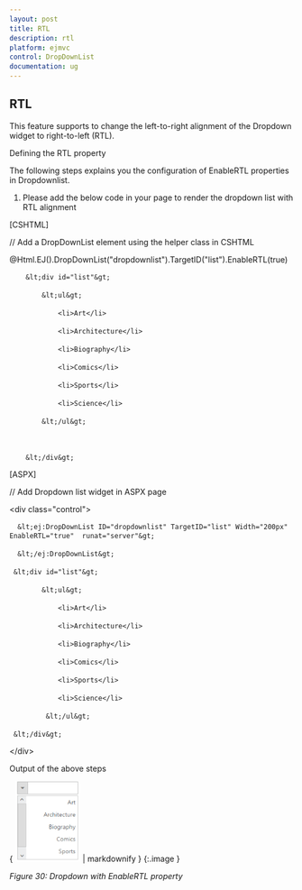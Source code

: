 ```yaml
---
layout: post
title: RTL
description: rtl
platform: ejmvc
control: DropDownList
documentation: ug
---
```


## RTL

This feature supports to change the left-to-right alignment of the Dropdown widget to right-to-left (RTL). 

Defining the RTL property

The following steps explains you the configuration of EnableRTL properties in Dropdownlist.

1. Please add the below code in your page to render the dropdown list with RTL alignment



[CSHTML]

// Add a DropDownList element using the helper class in CSHTML



@Html.EJ().DropDownList("dropdownlist").TargetID("list").EnableRTL(true) 

        &lt;div id="list"&gt;

            &lt;ul&gt;

                <li>Art</li>

                <li>Architecture</li>

                <li>Biography</li>

                <li>Comics</li>

                <li>Sports</li>

                <li>Science</li>

            &lt;/ul&gt;



        &lt;/div&gt;



[ASPX]

// Add Dropdown list widget in ASPX page



&lt;div class="control"&gt;

      &lt;ej:DropDownList ID="dropdownlist" TargetID="list" Width="200px" EnableRTL="true"  runat="server"&gt;

      &lt;/ej:DropDownList&gt;

     &lt;div id="list"&gt;

            &lt;ul&gt;

                <li>Art</li>

                <li>Architecture</li>

                <li>Biography</li>

                <li>Comics</li>

                <li>Sports</li>

                <li>Science</li>

             &lt;/ul&gt;

     &lt;/div&gt;

&lt;/div&gt;    



Output of the above steps


{ ![](RTL_images/RTL_img1.png) | markdownify }
{:.image }


_Figure 30: Dropdown with EnableRTL property_  

